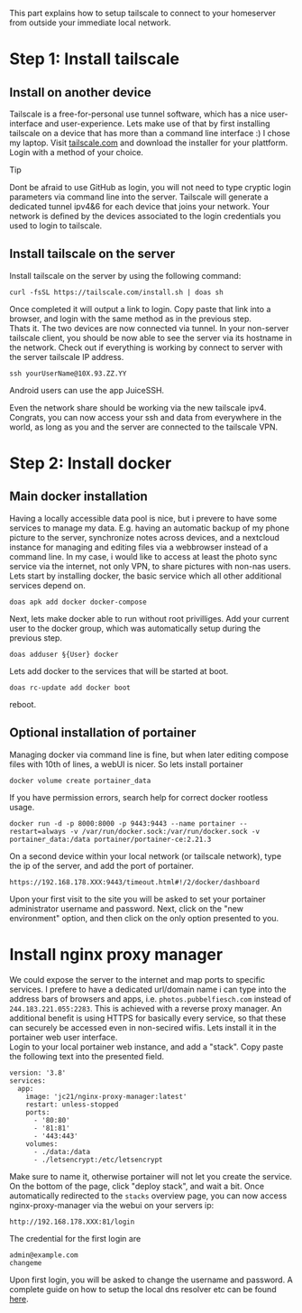 This part explains how to setup tailscale to connect to your homeserver from outside your immediate local network. 

# Step 1: Install tailscale
## Install on another device
Tailscale is a free-for-personal use tunnel software, which has a nice user-interface and user-experience. Lets make use of that by first installing tailscale on a device that has more than a command line interface :) I chose my laptop. Visit [tailscale.com](https://tailscale.com/) and download the installer for your plattform. Login with a method of your choice.
> [!Tip]
> Dont be afraid to use GitHub as login, you will not need to type cryptic login parameters via command line into the server.
Tailscale will generate a dedicated tunnel ipv4&6 for each device that joins your network. Your network is defined by the devices associated to the login credentials you used to login to tailscale. 
## Install tailscale on the server
Install tailscale on the server by using the following command:
```
curl -fsSL https://tailscale.com/install.sh | doas sh
```
Once completed it will output a link to login. Copy paste that link into a browser, and login with the same method as in the previous step.  
Thats it. The two devices are now connected via tunnel. In your non-server tailscale client, you should be now able to see the server via its hostname in the network. Check out if everything is working by connect to server with the server tailscale IP address.
```
ssh yourUserName@10X.93.ZZ.YY
```
Android users can use the app JuiceSSH.
  
Even the network share should be working via the new tailscale ipv4. Congrats, you can now access your ssh and data from everywhere in the world, as long as you and the server are connected to the tailscale VPN. 

# Step 2: Install docker
## Main docker installation
Having a locally accessible data pool is nice, but i prevere to have some services to manage my data. E.g. having an automatic backup of my phone picture to the server, synchronize notes across devices, and a nextcloud instance for managing and editing files via a webbrowser instead of a command line. In my case, i would like to access at least the photo sync service via the internet, not only VPN, to share pictures with non-nas users. 
Lets start by installing docker, the basic service which all other additional services depend on.
```
doas apk add docker docker-compose
```
Next, lets make docker able to run without root privilliges. Add your current user to the docker group, which was automatically setup during the previous step.
```
doas adduser §{User} docker
```
Lets add docker to the services that will be started at boot.
```
doas rc-update add docker boot
```
reboot.
## Optional installation of portainer
Managing docker via command line is fine, but when later editing compose files with 10th of lines, a webUI is nicer. So lets install portainer
```
docker volume create portainer_data
```
If you have permission errors, search help for correct docker rootless usage.
```
docker run -d -p 8000:8000 -p 9443:9443 --name portainer --restart=always -v /var/run/docker.sock:/var/run/docker.sock -v portainer_data:/data portainer/portainer-ce:2.21.3
```
On a second device within your local network (or tailscale network), type the ip of the server, and add the port of portainer.
```
https://192.168.178.XXX:9443/timeout.html#!/2/docker/dashboard
```
Upon your first visit to the site you will be asked to set your portainer administrator username and password. Next, click on the "new environment" option, and then click on the only option presented to you.

# Install nginx proxy manager
We could expose the server to the internet and map ports to specific services. I prefere to have a dedicated url/domain name i can type into the address bars of browsers and apps, i.e. `photos.pubbelfiesch.com` instead of `244.183.221.055:2283`. This is achieved with a reverse proxy manager. An additional benefit is using HTTPS for basically every service, so that these can securely be accessed even in non-secired wifis. Lets install it in the portainer web user interface.  
Login to your local portainer web instance, and add a "stack". Copy paste the following text into the presented field.
```
version: '3.8'
services:
  app:
    image: 'jc21/nginx-proxy-manager:latest'
    restart: unless-stopped
    ports:
      - '80:80'
      - '81:81'
      - '443:443'
    volumes:
      - ./data:/data
      - ./letsencrypt:/etc/letsencrypt
```
Make sure to name it, otherwise portainer will not let you create the service. On the bottom of the page, click "deploy stack", and wait a bit. Once automatically redirected to the `stacks` overview page, you can now access nginx-proxy-manager via the webui on your servers ip:
```
http://192.168.178.XXX:81/login
```
The credential for the first login are 
```
admin@example.com
changeme
```
Upon first login, you will be asked to change the username and password. 
A complete guide on how to setup the local dns resolver etc can be found [here](https://www.youtube.com/watch?v=qlcVx-k-02E&t=456s).


